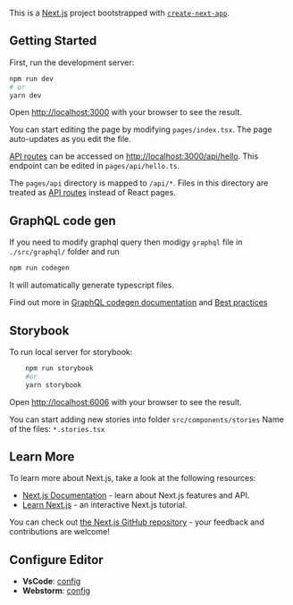 This is a [Next.js](https://nextjs.org/) project bootstrapped with [`create-next-app`](https://github.com/vercel/next.js/tree/canary/packages/create-next-app).

## Getting Started

First, run the development server:

```bash
npm run dev
# or
yarn dev
```

Open [http://localhost:3000](http://localhost:3000) with your browser to see the result.

You can start editing the page by modifying `pages/index.tsx`. The page auto-updates as you edit the file.

[API routes](https://nextjs.org/docs/api-routes/introduction) can be accessed on [http://localhost:3000/api/hello](http://localhost:3000/api/hello). This endpoint can be edited in `pages/api/hello.ts`.

The `pages/api` directory is mapped to `/api/*`. Files in this directory are treated as [API routes](https://nextjs.org/docs/api-routes/introduction) instead of React pages.

## GraphQL code gen
If you need to modify graphql query then modigy `graphql` file in `./src/graphql/` folder and run 
```bash
npm run codegen
```

It will automatically generate typescript files.

Find out more in [GraphQL codegen documentation](https://www.the-guild.dev/graphql/codegen/plugins/typescript/typescript-react-apollo) and [Best practices](https://the-guild.dev/blog/graphql-codegen-best-practices)



## Storybook
To run local server for storybook:

```bash
    npm run storybook
    #or
    yarn storybook
```
Open [http://localhost:6006](http://localhost:6006) with your browser to see the result.

You can start adding new stories into folder `src/components/stories`
Name of the files: `*.stories.tsx`


## Learn More

To learn more about Next.js, take a look at the following resources:

- [Next.js Documentation](https://nextjs.org/docs) - learn about Next.js features and API.
- [Learn Next.js](https://nextjs.org/learn) - an interactive Next.js tutorial.

You can check out [the Next.js GitHub repository](https://github.com/vercel/next.js/) - your feedback and contributions are welcome!

## Configure Editor

- **VsCode**: [config](https://www.educative.io/answers/how-to-set-up-prettier-and-automatic-formatting-on-vs-code)
- **Webstorm**: [config](https://prettier.io/docs/en/webstorm.html)